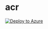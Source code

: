 # acr
[![Deploy to Azure](https://aka.ms/deploytoazurebutton)](https://portal.azure.com/#create/Microsoft.Template/uri/https%3A%2F%2Fraw.githubusercontent.com%2F<your-github-username>%2F<your-repo-name>%2Fmain%2Fmirror-acr-arm-template.json)
